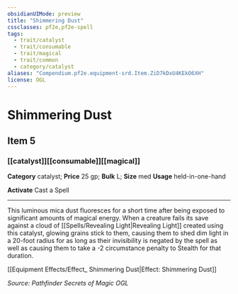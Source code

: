 ```yaml
---
obsidianUIMode: preview
title: "Shimmering Dust"
cssclasses: pf2e,pf2e-spell
tags:
  - trait/catalyst
  - trait/consumable
  - trait/magical
  - trait/common
  - category/catalyst
aliases: "Compendium.pf2e.equipment-srd.Item.ZiD7kDxU4KEkO6XH"
license: OGL
---
```

# Shimmering Dust
## Item 5
### [[catalyst]][[consumable]][[magical]]

**Category** catalyst; 
**Price** 25 gp; 
**Bulk** L; **Size** med
**Usage** held-in-one-hand

**Activate** Cast a Spell

* * *

This luminous mica dust fluoresces for a short time after being exposed to significant amounts of magical energy. When a creature fails its save against a cloud of [[Spells/Revealing Light|Revealing Light]] created using this catalyst, glowing grains stick to them, causing them to shed dim light in a 20-foot radius for as long as their invisibility is negated by the spell as well as causing them to take a -2 circumstance penalty to Stealth for that duration.

[[Equipment Effects/Effect_ Shimmering Dust|Effect: Shimmering Dust]]

*Source: Pathfinder Secrets of Magic*
*OGL*